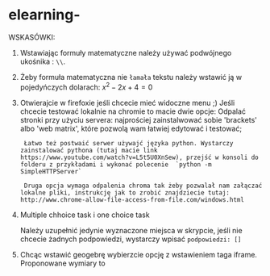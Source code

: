 # elearning-
WSKASÓWKI:
1. Wstawiając formuły matematyczne należy używać podwójnego ukośnika : `\\`.
2. Żeby formuła matematyczna nie `łamała` tekstu należy wstawić ją w pojedyńczych dolarach:  $x^2 - 2x + 4 = 0$

1. Otwierajcie w firefoxie jeśli chcecie mieć widoczne menu ;)
	Jeśli chcecie testować lokalnie na chromie to macie dwie opcje:
		Odpalać stronki przy użyciu servera: najprościej zainstalwować sobie 'brackets' albo 'web matrix', które pozwolą wam łatwiej edytować i testować;
	
		Łatwo też postwaić serwer używajć języka python. Wystarczy zainstalować pythona (tutaj macie link https://www.youtube.com/watch?v=L5t5U0XnSew), przejść w konsoli do folderu z przykładami i wykonać polecenie  `python -m SimpleHTTPServer`
		
		Druga opcja wymaga odpalenia chroma tak żeby pozwalał nam załączać lokalne pliki, instrukcję jak to zrobić znajdziecie tutaj: http://www.chrome-allow-file-access-from-file.com/windows.html


2. Multiple chhoice task i one choice task

    Należy uzupełnić jedynie wyznaczone miejsca w skrypcie, jeśli nie chcecie żadnych podpowiedzi, wystarczy wpisać `podpowiedzi: []`

3. Chcąc wstawić geogebrę wybierzcie opcję z wstawieniem taga iframe. Proponowane wymiary to 
